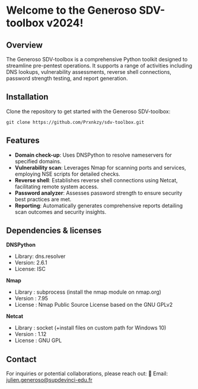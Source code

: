 # Welcome to the Generoso SDV-toolbox v2024!

## Overview
The Generoso SDV-toolbox is a comprehensive Python toolkit designed to streamline pre-pentest operations. It supports a range of activities including DNS lookups, vulnerability assessments, reverse shell connections, password strength testing, and report generation.

## Installation
Clone the repository to get started with the Generoso SDV-toolbox:

    git clone https://github.com/Prxnkzy/sdv-toolbox.git
    
## Features
- **Domain check-up**: Uses DNSPython to resolve nameservers for specified domains.
- **Vulnerability scan**: Leverages Nmap for scanning ports and services, employing NSE scripts for detailed checks.
- **Reverse shell**: Establishes reverse shell connections using Netcat, facilitating remote system access.
- **Password analyzer**: Assesses password strength to ensure security best practices are met.
- **Reporting**: Automatically generates comprehensive reports detailing scan outcomes and security insights.

## Dependencies & licenses
**DNSPython**
- Library: dns.resolver
- Version: 2.6.1
- License: ISC

**Nmap**
- Library : subprocess (install the nmap module on nmap.org)
- Version : 7.95
- License : Nmap Public Source License based on the GNU GPLv2

**Netcat**
- Library : socket (+install files on custom path for Windows 10)
- Version : 1.12
- License : GNU GPL

## Contact
For inquiries or potential collaborations, please reach out:
📧 Email: julien.generoso@supdevinci-edu.fr


